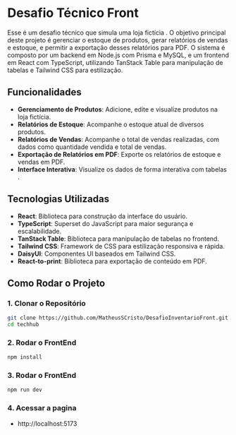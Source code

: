 # Desafio Técnico Front

Esse é um desafio técnico que simula uma loja fictícia . O objetivo principal deste projeto é gerenciar o estoque de produtos, gerar relatórios de vendas e estoque, e permitir a exportação desses relatórios para PDF. O sistema é composto por um backend em Node.js com Prisma e MySQL, e um frontend em React com TypeScript, utilizando TanStack Table para manipulação de tabelas e Tailwind CSS para estilização.

## Funcionalidades

- **Gerenciamento de Produtos**: Adicione, edite e visualize produtos na loja fictícia.
- **Relatórios de Estoque**: Acompanhe o estoque atual de diversos produtos.
- **Relatórios de Vendas**: Acompanhe o total de vendas realizadas, com dados como quantidade vendida e total de vendas.
- **Exportação de Relatórios em PDF**: Exporte os relatórios de estoque e vendas em PDF.
- **Interface Interativa**: Visualize os dados de forma interativa com tabelas .

## Tecnologias Utilizadas

- **React**: Biblioteca para construção da interface do usuário.
- **TypeScript**: Superset do JavaScript para maior segurança e escalabilidade.
- **TanStack Table**: Biblioteca para manipulação de tabelas no frontend.
- **Tailwind CSS**: Framework de CSS para estilização responsiva e rápida.
- **DaisyUI**: Componentes UI baseados em Tailwind CSS.
- **React-to-print**: Biblioteca para exportação de conteúdo em PDF.

## Como Rodar o Projeto

### 1. Clonar o Repositório

```bash
git clone https://github.com/MatheusSCristo/DesafioInventarioFront.git
cd techhub
```
### 2. Rodar o FrontEnd
```bash
npm install
```

### 3. Rodar o FrontEnd
```bash
npm run dev
```

### 4. Acessar a pagina
  - http://localhost:5173
